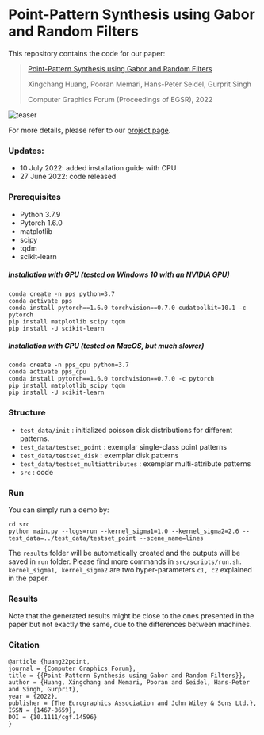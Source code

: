 # Point-Pattern Synthesis using Gabor and Random Filters

This repository contains the code for our paper:

> [Point-Pattern Synthesis using Gabor and Random Filters](https://xchhuang.github.io/pps_gabor_random/paper.pdf)
>
> Xingchang Huang, Pooran Memari, Hans-Peter Seidel, Gurprit Singh
> 
> Computer Graphics Forum (Proceedings of EGSR), 2022

![teaser](teaser.png)

For more details, please refer to our [project page](https://xchhuang.github.io/pps_gabor_random/index.html).

### Updates:
* 10 July 2022: added installation guide with CPU
* 27 June 2022: code released

### Prerequisites
* Python 3.7.9
* Pytorch 1.6.0
* matplotlib
* scipy 
* tqdm
* scikit-learn

##### Installation with GPU (tested on Windows 10 with an NVIDIA GPU)
```
conda create -n pps python=3.7
conda activate pps
conda install pytorch==1.6.0 torchvision==0.7.0 cudatoolkit=10.1 -c pytorch
pip install matplotlib scipy tqdm
pip install -U scikit-learn
```

##### Installation with CPU (tested on MacOS, but much slower)
```
conda create -n pps_cpu python=3.7
conda activate pps_cpu
conda install pytorch==1.6.0 torchvision==0.7.0 -c pytorch
pip install matplotlib scipy tqdm
pip install -U scikit-learn
```


### Structure
* `test_data/init` : initialized poisson disk distributions for different patterns.
* `test_data/testset_point` : exemplar single-class point patterns
* `test_data/testset_disk` : exemplar disk patterns
* `test_data/testset_multiattributes` : exemplar multi-attribute patterns
* `src` : code

### Run

You can simply run a demo by: 
```
cd src
python main.py --logs=run --kernel_sigma1=1.0 --kernel_sigma2=2.6 --test_data=../test_data/testset_point --scene_name=lines
```

The `results` folder will be automatically created and the outputs will be saved in `run` folder. Please find more commands in `src/scripts/run.sh`. `kernel_sigma1, kernel_sigma2` are two hyper-parameters `c1, c2` explained in the paper.

### Results
Note that the generated results might be close to the ones presented in the paper but not exactly the same, due to the differences between machines.

### Citation
```
@article {huang22point,
journal = {Computer Graphics Forum},
title = {{Point-Pattern Synthesis using Gabor and Random Filters}},
author = {Huang, Xingchang and Memari, Pooran and Seidel, Hans-Peter and Singh, Gurprit},
year = {2022},
publisher = {The Eurographics Association and John Wiley & Sons Ltd.},
ISSN = {1467-8659},
DOI = {10.1111/cgf.14596}
}
```
